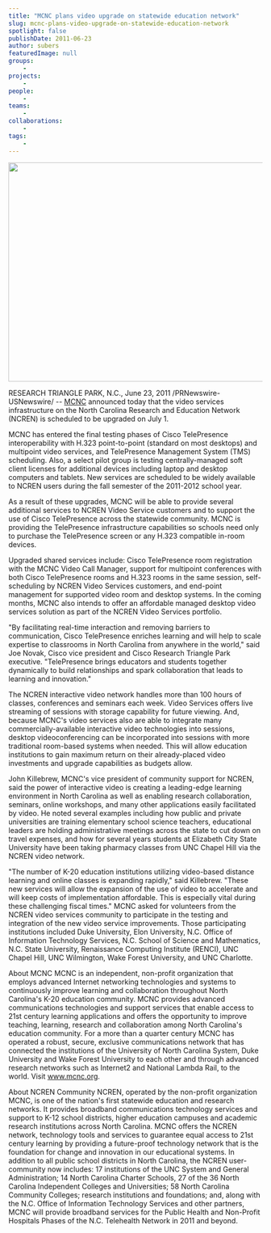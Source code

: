 ```yaml
---
title: "MCNC plans video upgrade on statewide education network"
slug: mcnc-plans-video-upgrade-on-statewide-education-network
spotlight: false
publishDate: 2011-06-23
author: subers
featuredImage: null
groups:
    - 
projects:
    - 
people:
    - 
teams: 
    - 
collaborations:
    - 
tags:
    -
---
```


<img class="alignnone size-large wp-image-7719" title="MCNC" src="https://www.renci.org/wp-content/uploads/2011/06/Screen-shot-2011-06-24-at-11.09.53-AM-630x434.png" alt="" width="630" height="434" />

RESEARCH TRIANGLE PARK, N.C., June 23, 2011 /PRNewswire-USNewswire/ -- <a title="MCNC Site" href="https://www.mcnc.org/" target="_blank">MCNC</a> announced today that the video services infrastructure on the North Carolina Research and Education Network (NCREN) is scheduled to be upgraded on July 1.

MCNC has entered the final testing phases of Cisco TelePresence interoperability with H.323 point-to-point (standard on most desktops) and multipoint video services, and TelePresence Management System (TMS) scheduling. Also, a select pilot group is testing centrally-managed soft client licenses for additional devices including laptop and desktop computers and tablets. New services are scheduled to be widely available to NCREN users during the fall semester of the 2011-2012 school year. <!--more-->

As a result of these upgrades, MCNC will be able to provide several additional services to NCREN Video Service customers and to support the use of Cisco TelePresence across the statewide community. MCNC is providing the TelePresence infrastructure capabilities so schools need only to purchase the TelePresence screen or any H.323 compatible in-room devices.

Upgraded shared services include: Cisco TelePresence room registration with the MCNC Video Call Manager, support for multipoint conferences with both Cisco TelePresence rooms and H.323 rooms in the same session, self-scheduling by NCREN Video Services customers, and end-point management for supported video room and desktop systems. In the coming months, MCNC also intends to offer an affordable managed desktop video services solution as part of the NCREN Video Services portfolio.

"By facilitating real-time interaction and removing barriers to communication, Cisco TelePresence enriches learning and will help to scale expertise to classrooms in North Carolina from anywhere in the world," said Joe Novak, Cisco vice president and Cisco Research Triangle Park executive. "TelePresence brings educators and students together dynamically to build relationships and spark collaboration that leads to learning and innovation."

The NCREN interactive video network handles more than 100 hours of classes, conferences and seminars each week. Video Services offers live streaming of sessions with storage capability for future viewing. And, because MCNC's video services also are able to integrate many commercially-available interactive video technologies into sessions, desktop videoconferencing can be incorporated into sessions with more traditional room-based systems when needed. This will allow education institutions to gain maximum return on their already-placed video investments and upgrade capabilities as budgets allow.

John Killebrew, MCNC's vice president of community support for NCREN, said the power of interactive video is creating a leading-edge learning environment in North Carolina as well as enabling research collaboration, seminars, online workshops, and many other applications easily facilitated by video. He noted several examples including how public and private universities are training elementary school science teachers, educational leaders are holding administrative meetings across the state to cut down on travel expenses, and how for several years students at Elizabeth City State University have been taking pharmacy classes from UNC Chapel Hill via the NCREN video network.

"The number of K-20 education institutions utilizing video-based distance learning and online classes is expanding rapidly," said Killebrew. "These new services will allow the expansion of the use of video to accelerate and will keep costs of implementation affordable. This is especially vital during these challenging fiscal times."
MCNC asked for volunteers from the NCREN video services community to participate in the testing and integration of the new video service improvements. Those participating institutions included Duke University, Elon University, N.C. Office of Information Technology Services, N.C. School of Science and Mathematics, N.C. State University, Renaissance Computing Institute (RENCI), UNC Chapel Hill, UNC Wilmington, Wake Forest University, and UNC Charlotte.

<span class="head2">About MCNC</span>
MCNC is an independent, non-profit organization that employs advanced Internet networking technologies and systems to continuously improve learning and collaboration throughout North Carolina's K-20 education community. MCNC provides advanced communications technologies and support services that enable access to 21st century learning applications and offers the opportunity to improve teaching, learning, research and collaboration among North Carolina's education community. For a more than a quarter century MCNC has operated a robust, secure, exclusive communications network that has connected the institutions of the University of North Carolina System, Duke University and Wake Forest University to each other and through advanced research networks such as Internet2 and National Lambda Rail, to the world. Visit <a title="MCNC Site" href="https://www.mcnc.org/" target="_blank">www.mcnc.org</a>.

<span class="head2">About NCREN Community</span>
NCREN, operated by the non-profit organization MCNC, is one of the nation's first statewide education and research networks. It provides broadband communications technology services and support to K-12 school districts, higher education campuses and academic research institutions across North Carolina. MCNC offers the NCREN network, technology tools and services to guarantee equal access to 21st century learning by providing a future-proof technology network that is the foundation for change and innovation in our educational systems. In addition to all public school districts in North Carolina, the NCREN user-community now includes: 17 institutions of the UNC System and General Administration; 14 North Carolina Charter Schools, 27 of the 36 North Carolina Independent Colleges and Universities; 58 North Carolina Community Colleges; research institutions and foundations; and, along with the N.C. Office of Information Technology Services and other partners, MCNC will provide broadband services for the Public Health and Non-Profit Hospitals Phases of the N.C. Telehealth Network in 2011 and beyond.

<!-- old tags

["Cisco Systems","distance learning","e-learning","MCNC","NCREN","Telepresence","UNC","Video Services","VoIP"]

-->
